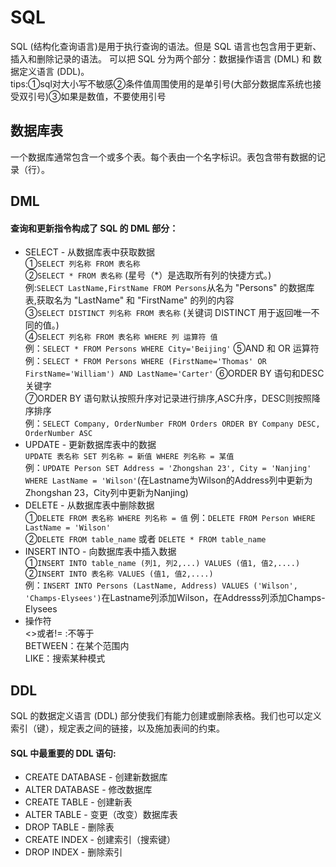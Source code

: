 # SQL
SQL (结构化查询语言)是用于执行查询的语法。但是 SQL 语言也包含用于更新、插入和删除记录的语法。
可以把 SQL 分为两个部分：数据操作语言 (DML) 和 数据定义语言 (DDL)。
<br>tips:①sql对大小写不敏感②条件值周围使用的是单引号(大部分数据库系统也接受双引号)③如果是数值，不要使用引号
## 数据库表
一个数据库通常包含一个或多个表。每个表由一个名字标识。表包含带有数据的记录（行）。

## DML
#### 查询和更新指令构成了 SQL 的 DML 部分：<br>
- SELECT - 从数据库表中获取数据<br>①`SELECT 列名称 FROM 表名称`
<br>②`SELECT * FROM 表名称` (星号（*）是选取所有列的快捷方式。)
<br>例:`SELECT LastName,FirstName FROM Persons`从名为 "Persons" 的数据库表,获取名为 "LastName" 和 "FirstName" 的列的内容
<br>③`SELECT DISTINCT 列名称 FROM 表名称` (关键词 DISTINCT 用于返回唯一不同的值。)
<br>④`SELECT 列名称 FROM 表名称 WHERE 列 运算符 值`
<br>例：`SELECT * FROM Persons WHERE City='Beijing'`
⑤AND 和 OR 运算符
<br>例：`SELECT * FROM Persons WHERE (FirstName='Thomas' OR FirstName='William') AND LastName='Carter'`
⑥ORDER BY 语句和DESC 关键字 
<br>⑦ORDER BY 语句默认按照升序对记录进行排序,ASC升序，DESC则按照降序排序
<br>例：`SELECT Company, OrderNumber FROM Orders ORDER BY Company DESC, OrderNumber ASC`
- UPDATE - 更新数据库表中的数据
<br>`UPDATE 表名称 SET 列名称 = 新值 WHERE 列名称 = 某值`
<br>例：`UPDATE Person SET Address = 'Zhongshan 23', City = 'Nanjing' WHERE LastName = 'Wilson'`(在Lastname为Wilson的Address列中更新为Zhongshan 23，City列中更新为Nanjing)
- DELETE - 从数据库表中删除数据
<br>①`DELETE FROM 表名称 WHERE 列名称 = 值`
例：`DELETE FROM Person WHERE LastName = 'Wilson' `
<br>②`DELETE FROM table_name` 或者 `DELETE * FROM table_name`
- INSERT INTO - 向数据库表中插入数据
<br>①`INSERT INTO table_name (列1, 列2,...) VALUES (值1, 值2,....)`
<br>②`INSERT INTO 表名称 VALUES (值1, 值2,....)`
<br>例：`INSERT INTO Persons (LastName, Address) VALUES ('Wilson', 'Champs-Elysees')`在Lastname列添加Wilson，在Addresss列添加Champs-Elysees
- 操作符
<br><>或者!= :不等于
<br>BETWEEN：在某个范围内
<br>LIKE：搜索某种模式

## DDL
SQL 的数据定义语言 (DDL) 部分使我们有能力创建或删除表格。我们也可以定义索引（键），规定表之间的链接，以及施加表间的约束。
#### SQL 中最重要的 DDL 语句:
- CREATE DATABASE - 创建新数据库
- ALTER DATABASE - 修改数据库
- CREATE TABLE - 创建新表
- ALTER TABLE - 变更（改变）数据库表
- DROP TABLE - 删除表
- CREATE INDEX - 创建索引（搜索键）
- DROP INDEX - 删除索引


